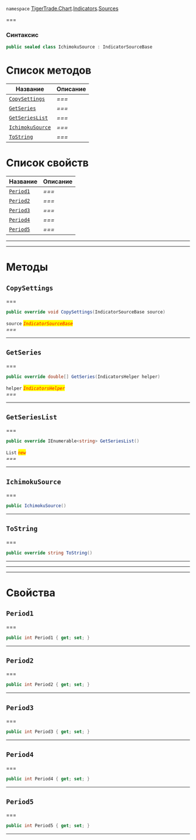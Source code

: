 
`namespace` [TigerTrade.Chart](../../../TigerTrade.Chart.md).[Indicators](../../../TigerTrade.Chart/Indicators.md).[Sources](../../../TigerTrade.Chart/Indicators/Sources.md)


===

### Синтаксис
```csharp
public sealed class IchimokuSource : IndicatorSourceBase
```


# Список методов
| Название | Описание |
| --- | --- |
| [`CopySettings`](#method-copysettings) | *===* |
| [`GetSeries`](#method-getseries) | *===* |
| [`GetSeriesList`](#method-getserieslist) | *===* |
| [`IchimokuSource`](#method-ichimokusource) | *===* |
| [`ToString`](#method-tostring) | *===* |

# Список свойств
| Название | Описание |
| --- | --- |
| [`Period1`](#property-period1) | *===* |
| [`Period2`](#property-period2) | *===* |
| [`Period3`](#property-period3) | *===* |
| [`Period4`](#property-period4) | *===* |
| [`Period5`](#property-period5) | *===* |





***  
***  
# Методы

## `CopySettings`<a href="method-copysettings" id="method-copysettings"></a>
===
```csharp
public override void CopySettings(IndicatorSourceBase source)
```

`source` <mark style="color:red;">*`IndicatorSourceBase`*</mark>  
 *===*  


***  

## `GetSeries`<a href="method-getseries" id="method-getseries"></a>
===
```csharp
public override double[] GetSeries(IndicatorsHelper helper)
```
`helper` <mark style="color:red;">*`IndicatorsHelper`*</mark>  
 *===*  


***  

## `GetSeriesList`<a href="method-getserieslist" id="method-getserieslist"></a>
===
```csharp
public override IEnumerable<string> GetSeriesList()
```
`List` <mark style="color:red;">*`new`*</mark>  
 *===*  


***  

## `IchimokuSource`<a href="method-ichimokusource" id="method-ichimokusource"></a>
===
```csharp
public IchimokuSource()
```

***  

## `ToString`<a href="method-tostring" id="method-tostring"></a>
===
```csharp
public override string ToString()
```

***  
***  
 ***  
# Свойства

## `Period1`<a href="property-period1" id="property-period1"></a>
===
```csharp
public int Period1 { get; set; }
```  
***

## `Period2`<a href="property-period2" id="property-period2"></a>
===
```csharp
public int Period2 { get; set; }
```  
***

## `Period3`<a href="property-period3" id="property-period3"></a>
===
```csharp
public int Period3 { get; set; }
```  
***

## `Period4`<a href="property-period4" id="property-period4"></a>
===
```csharp
public int Period4 { get; set; }
```  
***

## `Period5`<a href="property-period5" id="property-period5"></a>
===
```csharp
public int Period5 { get; set; }
```  
***


